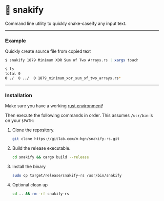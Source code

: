 
# 🐍 snakify

Command line utility to quickly snake-caseify any input text.

---

### Example

Quickly create source file from copied text

```sh
$ snakify 1879 Minimum XOR Sum of Two Arrays.rs | xargs touch

$ ls
total 0
0 ./  0 ../  0 1879_minimum_xor_sum_of_two_arrays.rs*

```

---

### Installation

Make sure you have a working [rust environment](https://rustup.rs/)!

Then execute the following commands in order.
This assumes `/usr/bin` is on your `$PATH`:

1.
    Clone the repository.
    ```sh
    git clone https://gitlab.com/m-hgn/snakify-rs.git
    ```
2.
    Build the release executable.
    ```sh
    cd snakify && cargo build --release
    ```
3.
    Install the binary
    ```sh
    sudo cp target/release/snakify-rs /usr/bin/snakify
    ```
4.
    Optional clean up
    ```sh
    cd .. && rm -rf snakify-rs
    ```

